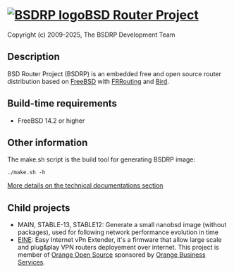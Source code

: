 # [![BSDRP logo](logos/BSDRP.logo.128.png)BSD Router Project](https://bsdrp.net)

Copyright (c) 2009-2025, The BSDRP Development Team

## Description

BSD Router Project (BSDRP) is an embedded free and open source router distribution based on [FreeBSD](https://www.freebsd.org) with [FRRouting](https://frrouting.org) and [Bird](http://bird.network.cz/).

## Build-time requirements
 - FreeBSD 14.2 or higher

## Other information

The make.sh script is the build tool for generating BSDRP image:
```
./make.sh -h
```

[More details on the technical documentations section]( https://bsdrp.net/documentation/technical_docs)

## Child projects
 * MAIN, STABLE-13, STABLE12: Generate a small nanobsd image (without packages), used for following network performance evolution in time
 * [EINE](EINE/README.md): Easy Internet vPn Extender, it's a firmware that allow large scale and plug&play VPN routers deployement over internet. This project is member of [Orange Open Source](http://opensource.orange.com) sponsored by [Orange Business Services](http://orange-business.com).

